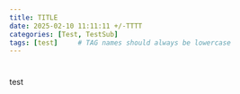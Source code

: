 ```yaml
---
title: TITLE
date: 2025-02-10 11:11:11 +/-TTTT
categories: [Test, TestSub]
tags: [test]     # TAG names should always be lowercase
---
```

#
test
#